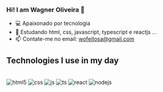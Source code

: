 ### Hi! I am Wagner Oliveira 👋

- 💻 Apaixonado por tecnologia
- 🌱 Estudando html, css, javascript, typescript e reactjs ...
- 📫 Contate-me no email: wofeitosa@gmail.com


 
  



## Technologies I use in my day

<div style="display: inline_block"><br/>
 <img align="center" alt="html5" src="https://img.shields.io/badge/HTML5-E34F26?style=for-the-badge&logo=html5&logoColor=white" />
 <img align="center" alt="css" src="https://img.shields.io/badge/CSS3-1572B6?style=for-the-badge&logo=css3&logoColor=white" />
 <img align="center" alt="js" src="https://img.shields.io/badge/JavaScript-F7DF1E?style=for-the-badge&logo=javascript&logoColor=black" />
 <img align="center" alt="ts" src="https://img.shields.io/badge/TypeScript-007ACC?style=for-the-badge&logo=typescript&logoColor=white" />
 <img align="center" alt="react" src="https://img.shields.io/badge/React-20232A?style=for-the-badge&logo=react&logoColor=61DAFB" />
 <img align="center" alt="nodejs" src="https://img.shields.io/badge/Node.js-43853D?style=for-the-badge&logo=node.js&logoColor=white" />
</div>
